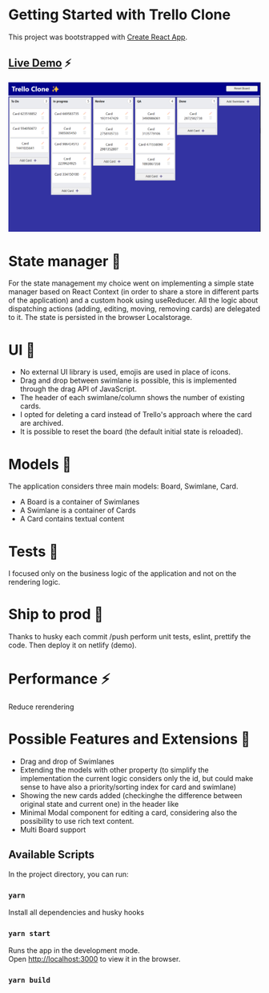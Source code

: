 # Getting Started with Trello Clone

This project was bootstrapped with [Create React App](https://github.com/facebook/create-react-app).

## [Live Demo](https://taupe-lamington-c1e102.netlify.app/) ⚡

![Demo](/demo/demo.png)

# State manager 🏬

For the state management my choice went on implementing a simple state manager based on React Context (in order to share a store in different parts of the application) and a custom hook using useReducer.
All the logic about dispatching actions (adding, editing, moving, removing cards) are delegated to it.
The state is persisted in the browser Localstorage.

# UI 🎨

- No external UI library is used, emojis are used in place of icons.
- Drag and drop between swimlane is possible, this is implemented through the drag API of JavaScript.
- The header of each swimlane/column shows the number of existing cards.
- I opted for deleting a card instead of Trello's approach where the card are archived.
- It is possible to reset the board (the default initial state is reloaded).

# Models 📐

The application considers three main models: Board, Swimlane, Card.

- A Board is a container of Swimlanes
- A Swimlane is a container of Cards
- A Card contains textual content

# Tests 🧪

I focused only on the business logic of the application and not on the rendering logic.

# Ship to prod 🚢

Thanks to husky each commit /push perform unit tests, eslint, prettify the code.
Then deploy it on netlify (demo).

# Performance ⚡

Reduce rerendering

# Possible Features and Extensions 💅

- Drag and drop of Swimlanes
- Extending the models with other property (to simplify the implementation the current logic considers only the id, but could make
  sense to have also a priority/sorting index for card and swimlane)
- Showing the new cards added (checkinghe the difference between original state and current one) in the header like
- Minimal Modal component for editing a card, considering also the possibility to use rich text content.
- Multi Board support

## Available Scripts

In the project directory, you can run:

### `yarn`

Install all dependencies and husky hooks

### `yarn start`

Runs the app in the development mode.\
Open [http://localhost:3000](http://localhost:3000) to view it in the browser.

### `yarn build`
